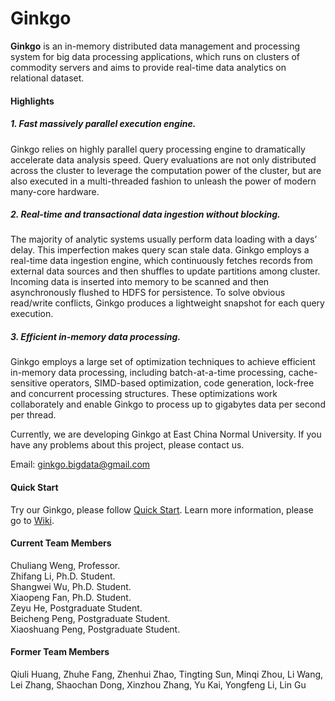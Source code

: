 
# Ginkgo

**Ginkgo** is an in-memory distributed data management and processing system for big data processing applications, which runs on clusters of commodity servers and aims to provide real-time data analytics on relational dataset. 

#### Highlights

##### 1. Fast massively parallel execution engine.

Ginkgo relies on highly parallel query processing engine to dramatically accelerate data analysis speed. Query evaluations are not only distributed across the cluster to leverage the computation power of the cluster, but are also executed in a multi-threaded fashion to unleash the power of modern many-core hardware.

##### 2. Real-time and transactional data ingestion without blocking.

The majority of analytic systems usually perform data loading with a days’ delay. This imperfection makes query scan stale data. Ginkgo employs a real-time data ingestion engine, which continuously fetches records from external data sources and then shuffles to update partitions among cluster. Incoming data is inserted into memory to be scanned and then asynchronously flushed to HDFS for persistence. To solve obvious read/write conflicts, Ginkgo produces a lightweight snapshot for each query execution.

##### 3. Efficient in-memory data processing.

Ginkgo employs a large set of optimization techniques to achieve efficient in-memory data processing, including batch-at-a-time processing, cache-sensitive operators, SIMD-based optimization, code generation, lock-free and concurrent processing structures. These optimizations work collaborately and enable Ginkgo to process up to gigabytes data per second per thread.


Currently, we are developing Ginkgo at East China Normal University. If you have any problems about this project, please contact us.

Email: ginkgo.bigdata@gmail.com

#### Quick Start
Try our Ginkgo, please follow [Quick Start](https://github.com/daseECNU/Ginkgo/wiki/Installation-steps).
Learn more information, please go to [Wiki](https://github.com/daseECNU/Ginkgo/wiki/home).

#### Current Team Members

Chuliang Weng, Professor. 
<br /> 
Zhifang Li, Ph.D. Student. 
<br /> 
Shangwei Wu, Ph.D. Student. 
<br /> 
Xiaopeng Fan, Ph.D. Student. 
<br /> 
Zeyu He, Postgraduate Student.
<br /> 
Beicheng Peng, Postgraduate Student.
<br /> 
Xiaoshuang Peng, Postgraduate Student. 

#### Former Team Members
Qiuli Huang, Zhuhe Fang, Zhenhui Zhao, Tingting Sun, Minqi Zhou, Li Wang, Lei Zhang, Shaochan Dong, Xinzhou Zhang, Yu Kai, Yongfeng Li, Lin Gu
 
